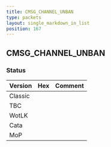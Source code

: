 ```yaml
---
title: CMSG_CHANNEL_UNBAN
type: packets
layout: single_markdown_in_list
position: 167
---
```


## CMSG_CHANNEL_UNBAN

### Status

Version | Hex | Comment
---------- | ---------- | ---------- 
Classic |  |  
TBC |  |  
WotLK |  |  
Cata |  |  
MoP |  |  